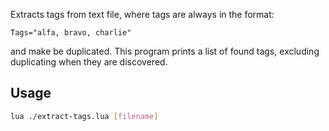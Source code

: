 Extracts tags from text file, where tags are always in the format:

```
Tags="alfa, bravo, charlie"
```

and make be duplicated. This program prints a list of found tags, excluding 
duplicating when they are discovered.

## Usage

```bash
lua ./extract-tags.lua [filename]
```
